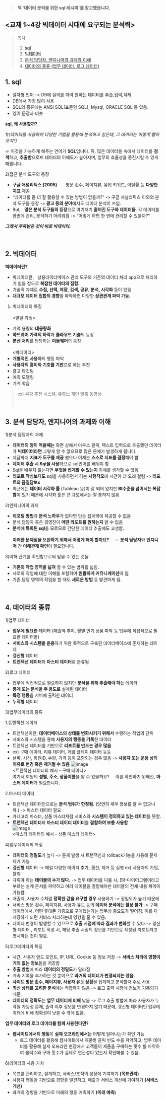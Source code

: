 > **책 '데이터 분석을 위한 sql 레시피'를 참고했습니다.**

## <교재 1~4강 빅데이터 시대에 요구되는 분석력>

>  목차
> 1. [sql](#1-sql)
> 2. [빅데이터](#2-빅데이터)
> 3. [분석 담당자, 엔지니어의 과제와 이해](#3-분석-담당자,-엔지니어의-과제와-이해)
> 4. [데이터의 종류 (업무 데이터, 로그 데이터)](#4-데이터의-종류)

## 1. sql
  * 절차형 언어 -> DB에 질의를 하여 원하는 데이터를 추출,입력,삭제
  * DB에서 가장 많이 사용
  * SQL의 종류에는 ANSI SQL(표준형 SQL), Mysql, ORACLE SQL 등 있음.
  * 영어 문장과 비슷

**sql, 왜 사용할까?** 

 *1)(데이터를 사용하여 다양한 기법을 활용해 분석하고 싶은데,
 그 데이터는 어떻게 뽑아오지?)*

☞ 이것을 가능하게 해주는 언어가 **SQL**입니다.
   즉, 많은 데이터들 속에서 데이터를 **검색**하고, **추출함**으로써
   데이터의 이해도가 높아지며, 업무의 효율성을 증진시킬 수 있게 해줍니다.
 
2)접근 분석 도구의 등장
   - **구글 애널리틱스 (2005)** &nbsp; &nbsp; &nbsp; 방문 횟수, 페이지뷰, 유입 키워드, 이탈률 등 **다양한 지표** 제공
   - “데이터를 좀 더 잘 활용할 수 있는 방법이 없을까?” -> 구글 애널리틱스 이외의 분석 도구들 등장
-> **광고 등의 분야**에서도 데이터 분석이 쓰임.
   - But, &nbsp; **많은 분석 도구들의 등장**으로 여기저기 **흩어진 도구와 데이터들**.
각 데이터를 한번에 관리, 분석하기 어려워짐 -> “어떻게 하면 한 번에 관리할 수 있을까?”

***그래서 주목받은 것이 바로 빅데이터.***
<br><br><br>

## 2. 빅데이터

**빅데이터란?**
 * 빅데이터란, &nbsp; 상용데이터베이스 관리 도구와 기존의 데이터 처리 app으로 처리하기 힘들 정도로 **복잡한 데이터의 집합.**
 * 기술적 과제로 **수집, 선택, 저장, 검색, 공유, 분석, 시각화** 등이 있음
 * **대규모 데이터 집합의 경향**을 파악하면 다양한 **상관관계 파악 가능.**

 1) 빅데이터의 특징<br>
 <br><발달 과정> 
   * 기억 용량의 **대용량화**  
   * **하드웨어 가격의 하락**과 **클라우드 기술**의 등장
   * **분산 처리**를 담당하는 **미들웨어**의 등장<br>
 <br><빅데이터>
   * **개별적인 사용자**의 행동 파악
   * **사용자의 흥미와 기호를 기반**으로 하는 추천
   * 광고 타깃팅
   * 예측 모델링
   * 기계 학습
> ex) 쿠팡 추천 시스템, 유튜브 개인 맞춤 동영상
<br><br><br>
## 3. 분석 담당자, 엔지니어의 과제와 이해
 1)분석 담당자의 과제
  * **데이터의 양이 적을때는** 화면 상에서 마우스 클릭, 텍스트 입력으로 추출했던 데이터가
**빅데이터라면** 그렇게 할 수 없으므로 많은 문제가 발생하게 됩니다.
  * 지금까지 **지표가 도구를 제공** 했으나 이제는 **스스로 지표를 결정**해야 함
  * **데이터 추출 시 Sql을 사용**하므로 sql언어를 배워야 함
  * Sql을 배우지 않는다면 **무엇을 집계할 수 있는지** 자체를 생각할 수 없음
  * **리포트 작성보다도** sql을 사용하면서 겪는 **시행착오**에 시간이 더 오래 걸림 -> **리포트의 품질담보x**
  * 최근에는 **데이터 시각화 툴** (Tableau 등)이 잘 되어 있지만 **BI수준을 넘어서는 복잡함**이 있기 때문에 시각화 툴은 큰 규모에서는 잘 통하지 않음

 2)엔지니어의 과제
  * **리포팅 방법**과 **분석 노하우**가 없다면 단순 집계밖에 제공할 수 없음
  * 분석 담당자 혹은 경영진이 **어떤 리포트를 원하는지** 알 수 없음
  * **분석에 특화된 sql**을 모르므로 간단한 데이터 추출에도 고생함. <br>
<br> **이러한 문제점을 보완하기 위해서 어떻게 해야 할까요?** &nbsp; &nbsp;
☞  **분석 담당자**와 **엔지니어** 간 **이해관계 확인**이 필요합니다.
 
 3)이해 관계를 확인함으로써 얻을 수 있는 것들
  * **기존의 작업 영역을 넓혀** 할 수 있는 범위를 넓힘.
  * 서로의 작업에 대한 이해를 포함하여 **원활하게 커뮤니케이션**이 됨
  * 기존 담당 영역의 작업을 할 때도 **새로운 방법** 등 발견하게 됨.
<br><br><br>

## 4. 데이터의 종류
 1)업무 데이터
  * **업무에 필요한** 데이터 (매출액 추이, 월별 인기 상품 파악 등 업무에 직접적으로 필요한 데이터들)
  * **서비스와 시스템을 운용**하기 위한 목적으로 구축된 데이터베이스에 존재하는 데이터
  * **갱신형** 데이터
  * **트랜잭션 데이터**와 **마스터 데이터**로 분류됨 <br>
 
 2)로그 데이터
  * 업무에 직접적으로 필요하지 않지만 **분석을 위해 추출해야 하는** 데이터
  * **통계 또는 분석을 주 용도로** 설계된 데이터
  * **특정 행동**을 서버에 출력한 데이터
  * **누적형** 데이터
   
 3)업무데이터의 종류
  
  1.트랜잭션 데이터
   * 트랜잭션이란, **데이터베이스의 상태를 변화시키기 위해서** 수행하는 작업의 단위
   * 서비스와 시스템을 통해 **사용자의 행동을 기록**한 데이터
   * 트랜잭션 데이터를 기반으로 **리포트를 만드는 경우 많음**
   * ex) 구매 데이터, 리뷰 데이터, 게임 플레이 데이터 등등
   * 날짜, 시간, 회원ID, 수량, 가격 등이 포함되는 경우 많음 -> **사용자 또는 운용 상의 이유로 변경 혹은 제거될 수 있음**
   ![image](https://user-images.githubusercontent.com/113004818/214780302-7c55e876-fa16-4d05-91b2-d5889b9ee338.png)
   <br> <트랜잭션 데이터의 예시 - 구매 데이터> <br>
여기서 회원의 **성별, 주소, 상품이름**을 알 수 있을까요? &nbsp; &nbsp;
이를 확인하기 위해선, **마스터 데이터**가 필요합니다.

 2.마스터 데이터
  * 트랜잭션 데이터만으로는 **분석 범위가 한정됨.** (당연히 세부 정보를 알 수 없으니까.) -> 마스터 데이터 필요
  * 카테고리 마스터, 상품 마스터처럼 서비스와 **시스템이 정의하고 있는 데이터**를 뜻함.
  * **트랜잭션 데이터**와 **마스터 데이터 데이터**를 **결합하여 보통 사용함** <br>
  ![image](https://user-images.githubusercontent.com/113004818/214781021-96a86d16-227c-4d7b-ab3c-278812a4039c.png) <br>
  <마스터 데이터의 예시 - 상품 마스터 데이터> <br>
  
  4)업무데이터의 특징
   * **데이터의 정밀도**가 높다 -> 문제 발생 시 트랜잭션과 rollback기능을 사용해 문제 제거 가능
   * **갱신형** 데이터 -> 매일 다양한 데이터 추가, 갱신, 제거 등 실행 ex) 사용자의 가입, 탈퇴 
   * 다뤄야 하는 **테이블의 수가 많다.** -> 업무 데이터를 다룰 시, ER-다이어그램이라고 부르는 설계 문서를 파악하고 여러 테이블을 결합해야만 테이블의 전체 내용 파악이 가능함.
   * 매출액, 사용자 수처럼 **정확한 값을 요구할 경우** 사용하기 -> 정밀도가 높기 때문에
   * 서비스 방문 횟수, 페이지뷰, 사용자 유도 등의 **데이터 분석에는 활용 불가** -> 구매 데이터에서, 어떤 휴대폰 기종으로 구매했는가는 업무상 중요도가 떨어짐. 이를 다 저장하게 되면 서비스 처리하는데 영향을 줄 수 있음.
   * 데이터 변경이 발생할 수 있으므로 **추출 시점에 따라 결과가 변화**할 수 있다.-> 갱신형 데이터 , 리포트 작성 시, 해당 추출 시점의 정보를 기반으로 작성된 리포트라고 명시하는 것이 필요.
   
   5)로그데이터의 특징
   * 시간, 사용자 엔드 포인트, IP, URL, Cookie 등 정보 저장 -> **서비스 처리에 영향이 거의 없는 정보**들을 저장함
   * **추출 방법**에 따라 **데이터의 정밀도**가 달라짐
   * 계속 기록을 추가하는 것 뿐이므로 **과거의 데이터가 변경되지는 않음.**
   * **사이트 방문 횟수, 페이지뷰, 사용자 유도 상황**을 집계하고 분석할때 주로 사용
   * **최신 상태를 고려한 분석**에는 적합하지 않음 -> 로그 출력 시점에 정보가 기록되기 때문.
   * **데이터의 정확도**는 **업무 데이터에 비해** 낮음 -> 로그 추출 방법에 따라 사용자가 누락될 가능성 존재, 출력 이후 정보를 변경하지 않기 때문에, 갱신형 데이터인 업무데이터에 비해 정확성이 낮을 수 밖에 없음.
   
**업무 데이터와 로그 데이터를 함께 사용한다면?**
 * **웹사이트에서의 행동**이 **실제 오프라인에서는** 어떻게 일어나는가 확인 가능
   * 로그 데이터를 활용해 웹사이트에서 제품별 클릭 빈도 수를 파악하고, 업무 데이터를 활용해 실제 오프라인 현장에서 고객들이 제품을 구매하는 횟수
를 파악하여 클릭수와 구매 횟수가 실제로 연관성이 있는지 확인해볼 수 있음. 
   
  6)데이터의 사용 가치
   * 목표를 관리하고, 설계하고, 서비스/조직의 성장에 기여하기 **(목표관리)**
   * 사용자 행동을 기반으로 경향을 발견하고, 매출과 서비스 개선에 기여하기 **(서비스개선)**
   * 과거의 경향을 기반으로 미래의 행동 예측하기 **(미래 예측)**
   

 
 
